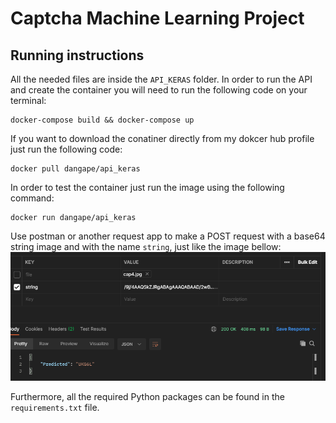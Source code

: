 # Captcha Machine Learning Project
## Running instructions

All the needed files are inside the `API_KERAS` folder. In order to run the API and create the container you will need to run the following code on your terminal:
```
docker-compose build && docker-compose up
```

If you want to download the conatiner directly from my dokcer hub profile just run the following code:
```
docker pull dangape/api_keras
```

In order to test the container just run the image using the following command:
```
docker run dangape/api_keras
```

Use postman or another request app to make a POST request with a base64 string image and with the name `string`, just like the image bellow:
![Request tutorial](/Plots/postman_prt.png)


Furthermore, all the required Python packages can be found in the `requirements.txt` file.